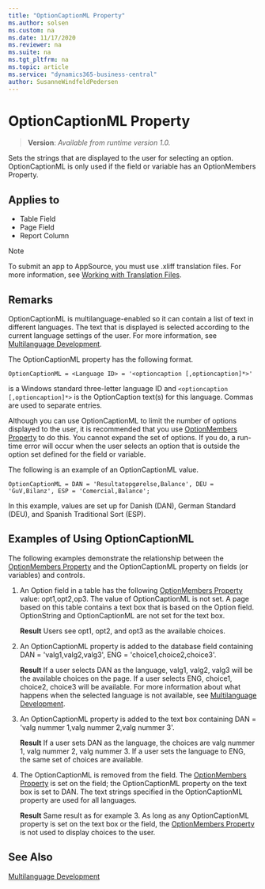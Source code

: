 ```yaml
---
title: "OptionCaptionML Property"
ms.author: solsen
ms.custom: na
ms.date: 11/17/2020
ms.reviewer: na
ms.suite: na
ms.tgt_pltfrm: na
ms.topic: article
ms.service: "dynamics365-business-central"
author: SusanneWindfeldPedersen
---
```

[//]: # (START>DO_NOT_EDIT)
[//]: # (IMPORTANT:Do not edit any of the content between here and the END>DO_NOT_EDIT.)
[//]: # (Any modifications should be made in the .xml files in the ModernDev repo.)
# OptionCaptionML Property
> **Version**: _Available from runtime version 1.0._

Sets the strings that are displayed to the user for selecting an option. OptionCaptionML is only used if the field or variable has an OptionMembers Property.

## Applies to
-   Table Field
-   Page Field
-   Report Column

[//]: # (IMPORTANT: END>DO_NOT_EDIT)

> [!NOTE]  
> To submit an app to AppSource, you must use .xliff translation files. For more information, see [Working with Translation Files](../devenv-work-with-translation-files.md).
  
## Remarks  

OptionCaptionML is multilanguage-enabled so it can contain a list of text in different languages. The text that is displayed is selected according to the current language settings of the user. For more information, see [Multilanguage Development](../devenv-multilanguage-development.md).  
  
The OptionCaptionML property has the following format.  
  
```AL
OptionCaptionML = <Language ID> = '<optioncaption [,optioncaption]*>'  
```  
  
<Language ID> is a Windows standard three-letter language ID and `<optioncaption [,optioncaption]*>` is the OptionCaption text(s) for this language. Commas are used to separate entries.  
  
Although you can use OptionCaptionML to limit the number of options displayed to the user, it is recommended that you use [OptionMembers Property](devenv-optionmembers-field-property.md) to do this. You cannot expand the set of options. If you do, a run-time error will occur when the user selects an option that is outside the option set defined for the field or variable.  
  
The following is an example of an OptionCaptionML value.  
  
```AL
OptionCaptionML = DAN = 'Resultatopgørelse,Balance', DEU = 'GuV,Bilanz', ESP = 'Comercial,Balance';  
```  
  
In this example, values are set up for Danish (DAN), German Standard (DEU), and Spanish Traditional Sort (ESP).  
  
## Examples of Using OptionCaptionML  

The following examples demonstrate the relationship between the [OptionMembers Property](devenv-optionmembers-field-property.md) and the OptionCaptionML property on fields (or variables) and controls.  
  
1. An Option field in a table has the following [OptionMembers Property](devenv-optionmembers-field-property.md) value: opt1,opt2,op3. The value of OptionCaptionML is not set. A page based on this table contains a text box that is based on the Option field. OptionString and OptionCaptionML are not set for the text box.  
  
     **Result** Users see opt1, opt2, and opt3 as the available choices.  
  
2. An OptionCaptionML property is added to the database field containing DAN = 'valg1,valg2,valg3', ENG = 'choice1,choice2,choice3'.  
  
     **Result** If a user selects DAN as the language, valg1, valg2, valg3 will be the available choices on the page. If a user selects ENG, choice1, choice2, choice3 will be available. For more information about what happens when the selected language is not available, see [Multilanguage Development](../devenv-multilanguage-development.md).  
  
3. An OptionCaptionML property is added to the text box containing DAN = 'valg nummer 1,valg nummer 2,valg nummer 3'.  
  
     **Result** If a user sets DAN as the language, the choices are valg nummer 1, valg nummer 2, valg nummer 3. If a user sets the language to ENG, the same set of choices are available.  
  
4. The OptionCaptionML is removed from the field. The [OptionMembers Property](devenv-optionmembers-field-property.md) is set on the field; the OptionCaptionML property on the text box is set to DAN. The text strings specified in the OptionCaptionML property are used for all languages.  
  
     **Result** Same result as for example 3. As long as any OptionCaptionML property is set on the text box or the field, the [OptionMembers Property](devenv-optionmembers-field-property.md) is not used to display choices to the user.  
  
## See Also

[Multilanguage Development](../devenv-multilanguage-development.md)  